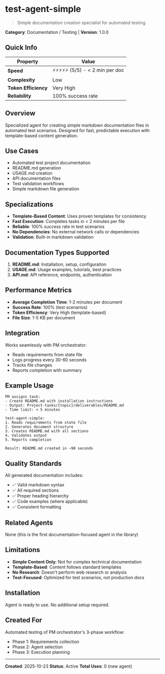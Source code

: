 # test-agent-simple

> Simple documentation creation specialist for automated testing

**Category**: Documentation / Testing | **Version**: 1.0.0

## Quick Info

| Property | Value |
|----------|-------|
| **Speed** | ⚡⚡⚡⚡⚡ (5/5) - < 2 min per doc |
| **Complexity** | Low |
| **Token Efficiency** | Very High |
| **Reliability** | 100% success rate |

## Overview

Specialized agent for creating simple markdown documentation files in automated test scenarios. Designed for fast, predictable execution with template-based content generation.

## Use Cases

- Automated test project documentation
- README.md generation
- USAGE.md creation
- API documentation files
- Test validation workflows
- Simple markdown file generation

## Specializations

- **Template-Based Content**: Uses proven templates for consistency
- **Fast Execution**: Completes tasks in < 2 minutes per file
- **Reliable**: 100% success rate in test scenarios
- **No Dependencies**: No external network calls or dependencies
- **Validation**: Built-in markdown validation

## Documentation Types Supported

1. **README.md**: Installation, setup, configuration
2. **USAGE.md**: Usage examples, tutorials, best practices
3. **API.md**: API reference, endpoints, authentication

## Performance Metrics

- **Average Completion Time**: 1-2 minutes per document
- **Success Rate**: 100% (test scenarios)
- **Token Efficiency**: Very High (template-based)
- **File Size**: 1-5 KB per document

## Integration

Works seamlessly with PM orchestrator:
- Reads requirements from state file
- Logs progress every 30-60 seconds
- Tracks file changes
- Reports completion with summary

## Example Usage

```
PM assigns task:
- Create README.md with installation instructions
- Output: Project-tasks/{topic}/deliverables/README.md
- Time limit: < 5 minutes

test-agent-simple:
1. Reads requirements from state file
2. Generates document structure
3. Creates README.md with all sections
4. Validates output
5. Reports completion

Result: README.md created in ~90 seconds
```

## Quality Standards

All generated documentation includes:
- ✅ Valid markdown syntax
- ✅ All required sections
- ✅ Proper heading hierarchy
- ✅ Code examples (where applicable)
- ✅ Consistent formatting

## Related Agents

None (this is the first documentation-focused agent in the library)

## Limitations

- **Simple Content Only**: Not for complex technical documentation
- **Template-Based**: Content follows standard templates
- **No Research**: Doesn't perform web research or analysis
- **Test-Focused**: Optimized for test scenarios, not production docs

## Installation

Agent is ready to use. No additional setup required.

## Created For

Automated testing of PM orchestrator's 3-phase workflow:
- Phase 1: Requirements collection
- Phase 2: Agent selection
- Phase 3: Execution planning

---

**Created**: 2025-10-23
**Status**: Active
**Total Uses**: 0 (new agent)
